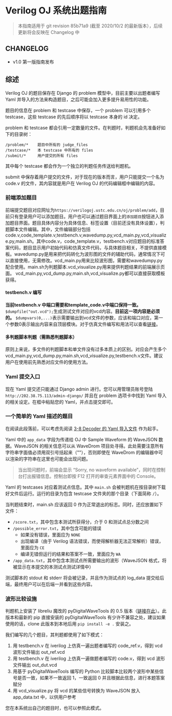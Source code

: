 # Verilog OJ 系统出题指南

> 本指南适用于 git revision 85b71a9 (截至 2020/10/2 的最新版本），后续更新将会反映在 Changelog 中

## CHANGELOG

- v1.0 第一版指南发布

## 综述

Verilog OJ 的题目保存在 Django 的 problem 模型中，目前主要以出题者编写 Yaml 并导入的方法来构造题目，之后可能会加入更多提升易用性的功能。

题目的信息在 problem 和 testcase 中保存，一个 problem 可以引用多个 testcase，这些 testcase 的先后顺序将以 testcase 本身的 id 决定。

problem 和 testcase 都会引用一定数量的文件。在判题时，判题机会先准备好如下的目录树：

```
/problem/*    题目中所有的 judge_files
/testcase/*   本 testcase 中所有的 files
/submit/*     用户提交的所有 files
```

其中每个 testcase 都会作为一个独立的判题任务传送给判题机。

submit 中保存着用户提交的文件，对于现在的版本而言，用户只能提交一个名为 code.v 的文件，其内容就是用户在 Verilog OJ 的代码编辑框中编辑的内容。

### 前端添加题目

前端提交题目对应网址为`https://verilogoj.ustc.edu.cn/oj/problem/add`，目前只有登录用户可以添加题目。用户也可以通过题目界面上的`添加题目`按钮进入添加题目界面。题目具体内容分为具体信息、标签设置（目前还没有具体设置），判题脚本文件编辑。其中，文件编辑部分包括code.v,code_template.v,testbench.v,wavedump.py,vcd_main.py,vcd_visualize.py,main.sh。其中code.v，code_template.v，testbench.v对应题目的标准答案代码，题目显示用户初始代码和仿真文件代码，与具体题目相关，不提供直接模板。wavedump.py是用来把代码转化为波形图的文件的辅助代码，通常情况下可以直接使用，无需修改。vcd_main.py用来比较波形图，需要和wavedumpy.py配合使用。main.sh为判题脚本.vcd_visualize.py用来提供判题结果的前端展示页面。 vcd_main.py,vcd_dump.py,main.sh,vcd_visualize.py都可以直接获取模板获得。

#### testbench.v 编写

**当前testbench.v 中端口需要和template_code.v中端口保持一致。**  `$dumpfile("out.vcd");`生成测试文件对应的vcd内容。**目前这一项内容是必须的。** `$dumpvars(0,...)`表示需要输出到vcd文件的参数，应该和端口对应，第一个参数0表示输出内容来自顶层模块。对于仿真文件编写和用法可以查看[链接](https://www.xilinx.com/Attachment/Xilinx_Answer_53776_verilog_simulation_testbench_ver17.pdf)。

#### 多判题脚本判题（需熟悉判题脚本）

原则上来说，多文件的判题脚本和单文件没有过多本质上的区别。对应会产生多个vcd_main.py,vcd_dump.py,main.sh,vcd_visualize.py,testbench.v文件。建议用户在使用前先熟悉对应文件的使用方法。

### Yaml 提交入口

现在 Yaml 提交还只能通过 Django admin 进行。您可以用管理员账号登陆 `http://202.38.75.113/admin-django/` 并且在 problem 选项卡中找到 Yaml 导入的相关设定。在框中粘贴您的 Yaml，并点击提交即可。

### 一个简单的 Yaml 描述的题目

在阅读此段落前，可以考虑先阅读 [3-8 Decoder 的 Yaml 导入文件](https://github.com/lluckydog/Verilog-OJ/blob/ad8232c2e182b4eb7150b9a3a4b285992c796eef/assets/decoder_38.yml) 作为起手。

Yaml 中的 `app_data` 字段为传递给 OJ 中 Sample Waveform 的 WaveJSON 数据。WaveJSON 的相关信息可以从 WaveDrom 项目处寻得。此处需要注意所有字符串字面值必须用双引号括起来（""），否则即使在 WaveDrom 的编辑器中可以渲染的字符串在这里也可能会出现问题。

> 当出现问题时，前端会显示 “Sorry, no waveform available”，同时在控制台打出报错信息。控制台即按 F12 打开的审查元素界面中的 Console。

Yaml 的 testcases 对应着测试点信息。其中 `main.sh` 会被判题机在按目录树下载好文件后运行。运行的目录为包含 testcase 文件夹的那个目录（下面简称 `/`）。

当判题结束时，main.sh 应该返回 0 作为正常退出的标志。同时，还应放置如下文件：

- `/score.txt`，其中包含本测试所获得分，介于 0 和测试点总分数之间
- `/possible_error.txt`，其中包含可能的错误
  - 如果没有错误，里面应为 `NONE`
  - 出现编译（由于 Verilog 语法错误，而使得解析器无法正常解析）错误，里面应为 `CE`
  - 编译无错但运行的结果和答案不一致，里面应为 `WA`
- `/app_data.txt`，其中包含本测试点所需要输出的波形（WaveJSON 格式，将被显示在本提交的本测试点测试详情中）

测试脚本的 stdout 和 stderr 将会被记录，并且作为测试点的 log_data 提交给后端，最终用户可以在后端一并看到这些内容。

### 波形比较设施

判题机上安装了 libreliu 魔改的 pyDigitalWaveTools 的 0.5 版本（[链接在此](https://github.com/libreliu/pyDigitalWaveTools)）。此版本和最新的 pip 直接安装的 pyDigitalWaveTools 有少许不兼容之处，建议如果使用的话，clone 此版本到本地后用 `pip install -e .` 安装之。

我们编写的几个题目，其判题都使用了如下模式：
1. 用 testbench.v 在 iverilog 上仿真一遍出题者编写的 code_ref.v，得到 vcd 波形文件输出 out_ref.vcd
2. 用 testbench.v 在 iverilog 上仿真一遍做题者编写的 code.v，得到 vcd 波形文件输出 out_dut.vcd
3. 用基于 pyDigitalWaveTools 编写的 Python 比较脚本比较两个波形中某些信号是否一致，如果不一致返回 1，一致返回 0
   并且根据此信息，进行本题答案赋分
4. 用 vcd_visualize.py 将 vcd 的某些信号转换为 WaveJSON 放入 app_data.txt 中，以供用户参考

您在本系统出自己的题目时，也可以参照此模式。
